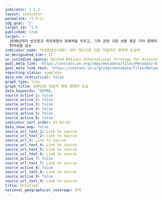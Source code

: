```yaml
---
indicator: 1.5.2
layout: indicator
permalink: /1-5-2/
sdg_goal: '1'
target_id: '1.5'
published: true
target: >-
  2030년까지 빈곤층과 취약계층의 회복력을 키우고, 기후 관련 극한 상황 혹은 기타 경제적, 사회적, 환경적인 충격과 재난에 대한 노출 및
  취약성을 감소
indicator_name: 국내총생산(GDP) 대비 재난으로 인한 직접적인 경제적 손실액
un_designated_tier: II
un_custodian_agency: United Nations International Strategy for Disaster Reduction (UNISDR)
goal_meta_link: 'https://unstats.un.org/sdgs/metadata/files/Metadata-01-05-02.pdf'
goal_meta_link_text: 'https://unstats.un.org/sdgs/metadata/files/Metadata-01-05-02.pdf'
reporting_status: complete
data_non_statistical: false
graph_type: line
graph_title: GDP관련 직접적 재해 경제적 손실
data_keywords: 'DEFRA,'
source_active_1: false
source_active_2: false
source_active_3: false
source_active_4: false
source_active_5: false
source_active_6: false
indicator_sort_order: 01-05-02
data_show_map: false
source_url_text_1: Link to source
source_url_text_2: Link to Source
source_url_3: Link to source
source_url_text_4: Link to source
source_url_text_5: Link to source
source_url_text_6: Link to source
source_active_7: false
source_url_text_7: Link to source
source_active_8: false
source_url_text_8: Link to source
source_active_9: false
source_url_text_9: Link to source
title: Untitled
national_geographical_coverage: 전국
---
```

